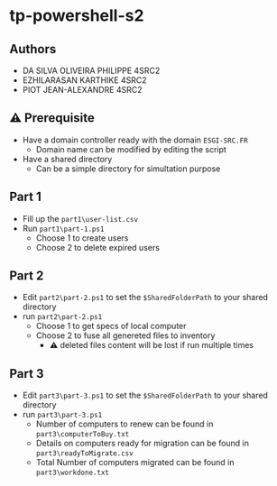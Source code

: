 # tp-powershell-s2

## Authors
- DA SILVA OLIVEIRA PHILIPPE 4SRC2
- EZHILARASAN KARTHIKE 4SRC2
- PIOT JEAN-ALEXANDRE 4SRC2

## :warning: Prerequisite

- Have a domain controller ready with the domain `ESGI-SRC.FR`
    - Domain name can be modified by editing the script
- Have a shared directory
    - Can be a simple directory for simultation purpose

## Part 1

- Fill up the `part1\user-list.csv`
- Run `part1\part-1.ps1`
    - Choose 1 to create users
    - Choose 2 to delete expired users

## Part 2

- Edit `part2\part-2.ps1` to set the `$SharedFolderPath` to your shared directory 
- run `part2\part-2.ps1`
    - Choose 1 to get specs of local computer
    - Choose 2 to fuse all genereted files to inventory
        - :warning: deleted files content will be lost if run multiple times

## Part 3

- Edit `part3\part-3.ps1` to set the `$SharedFolderPath` to your shared directory
- run `part3\part-3.ps1`
    - Number of computers to renew can be found in `part3\computerToBuy.txt`
    - Details on computers ready for migration can be found in `part3\readyToMigrate.csv`
    - Total Number of computers migrated can be found in `part3\workdone.txt`